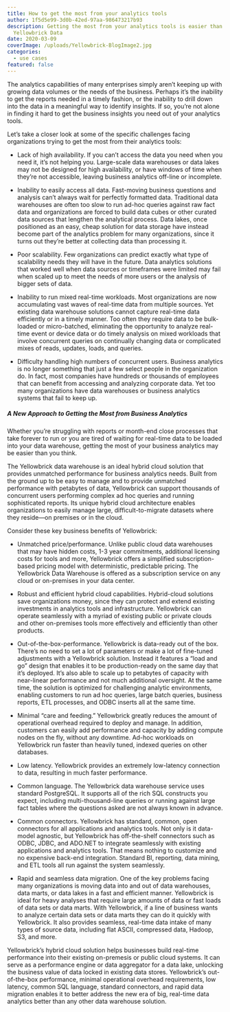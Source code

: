 ```yaml
---
title: How to get the most from your analytics tools
author: 1f5d5e99-3d0b-42ed-97aa-986473217b93
description: Getting the most from your analytics tools is easier than ever with
  Yellowbrick Data
date: 2020-03-09
coverImage: /uploads/Yellowbrick-BlogImage2.jpg
categories:
  - use cases
featured: false
---
```



The analytics capabilities of many enterprises simply aren’t keeping up with growing data volumes or the needs of the business. Perhaps it’s the inability to get the reports needed in a timely fashion, or the inability to drill down into the data in a meaningful way to identify insights. If so, you’re not alone in finding it hard to get the business insights you need out of your analytics tools. 

Let’s take a closer look at some of the specific challenges facing organizations trying to get the most from their analytics tools:

- Lack of high availability. If you can’t access the data you need when you need it, it’s not helping you. Large-scale data warehouses or data lakes may not be designed for high availability, or have windows of time when they’re not accessible, leaving business analytics off-line or incomplete.  

- Inability to easily access all data. Fast-moving business questions and analysis can’t always wait for perfectly formatted data. Traditional data warehouses are often too slow to run ad-hoc queries against raw fact data and organizations are forced to build data cubes or other curated data sources that lengthen the analytical process. Data lakes, once positioned as an easy, cheap solution for data storage have instead become part of the analytics problem for many organizations, since it turns out they’re better at collecting data than processing it. 

- Poor scalability. Few organizations can predict exactly what type of scalability needs they will have in the future. Data analytics solutions that worked well when data sources or timeframes were limited may fail when scaled up to meet the needs of more users or the analysis of bigger sets of data. 

- Inability to run mixed real-time workloads. Most organizations are now accumulating vast waves of real-time data from multiple sources. Yet existing data warehouse solutions cannot capture real-time data efficiently or in a timely manner. Too often they require data to be bulk-loaded or micro-batched, eliminating the opportunity to analyze real-time event or device data or do timely analysis on mixed workloads that involve concurrent queries on continually changing data or complicated mixes of reads, updates, loads, and queries.  

- Difficulty handling high numbers of concurrent users. Business analytics is no longer something that just a few select people in the organization do. In fact, most companies have hundreds or thousands of employees that can benefit from accessing and analyzing corporate data. Yet too many organizations have data warehouses or business analytics systems that fail to keep up. 
 

##### A New Approach to Getting the Most from Business Analytics 
Whether you’re struggling with reports or month-end close processes that take forever to run or you are tired of waiting for real-time data to be loaded into your data warehouse, getting the most of your business analytics may be easier than you think. 

The Yellowbrick data warehouse is an ideal hybrid cloud solution that provides unmatched performance for business analytics needs. Built from the ground up to be easy to manage and to provide unmatched performance with petabytes of data, Yellowbrick can support thousands of concurrent users performing complex ad hoc queries and running sophisticated reports. Its unique hybrid cloud architecture enables organizations to easily manage large, difficult-to-migrate datasets where they reside—on premises or in the cloud.  

Consider these key business benefits of Yellowbrick: 

- Unmatched price/performance. Unlike public cloud data warehouses that may have hidden costs, 1-3 year commitments, additional licensing costs for tools and more, Yellowbrick offers a simplified subscription-based pricing model with deterministic, predictable pricing. The Yellowbrick Data Warehouse is offered as a subscription service on any cloud or on-premises in your data center.

- Robust and efficient hybrid cloud capabilities. Hybrid-cloud solutions save organizations money, since they can protect and extend existing investments in analytics tools and infrastructure. Yellowbrick can operate seamlessly with a myriad of existing public or private clouds and other on-premises tools more effectively and efficiently than other products. 

- Out-of-the-box-performance. Yellowbrick is data-ready out of the box. There’s no need to set a lot of parameters or make a lot of fine-tuned adjustments with a Yellowbrick solution. Instead it features a “load and go” design that enables it to be production-ready on the same day that it’s deployed. It’s also able to scale up to petabytes of capacity with near-linear performance and not much additional oversight. At the same time, the solution is optimized for challenging analytic environments, enabling customers to run ad hoc queries, large batch queries, business reports, ETL processes, and ODBC inserts all at the same time. 

- Minimal “care and feeding.” Yellowbrick greatly reduces the amount of operational overhead required to deploy and manage. In addition, customers can easily add performance and capacity by adding compute nodes on the fly, without any downtime. Ad-hoc workloads on Yellowbrick run faster than heavily tuned, indexed queries on other databases. 

- Low latency. Yellowbrick provides an extremely low-latency connection to data, resulting in much faster performance. 

- Common language. The Yellowbrick data warehouse service uses standard PostgreSQL. It supports all of the rich SQL constructs you expect, including multi-thousand-line queries or running against large fact tables where the questions asked are not always known in advance. 

- Common connectors. Yellowbrick has standard, common, open connectors for all applications and analytics tools. Not only is it data-model agnostic, but Yellowbrick has off-the-shelf connectors such as ODBC, JDBC, and ADO.NET to integrate seamlessly with existing applications and analytics tools. That means nothing to customize and no expensive back-end integration. Standard BI, reporting, data mining, and ETL tools all run against the system seamlessly. 

- Rapid and seamless data migration. One of the key problems facing many organizations is moving data into and out of data warehouses, data marts, or data lakes in a fast and efficient manner. Yellowbrick is ideal for heavy analyses that require large amounts of data or fast loads of data sets or data marts. With Yellowbrick, if a line of business wants to analyze certain data sets or data marts they can do it quickly with Yellowbrick. It also provides seamless, real-time data intake of many types of source data, including flat ASCII, compressed data, Hadoop, S3, and more.  

Yellowbrick’s hybrid cloud solution helps businesses build real-time performance into their existing on-premesis or public cloud systems. It can serve as a performance engine or data aggregator for a data lake, unlocking the business value of data locked in existing data stores. Yellowbrick’s out-of-the-box performance, minimal operational overhead requirements, low latency, common SQL language, standard connectors, and rapid data migration enables it to better address the new era of big, real-time data analytics better than any other data warehouse solution. 
